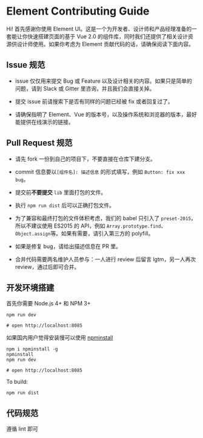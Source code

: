 # Element Contributing Guide

Hi! 首先感谢你使用 Element UI。这是一个为开发者、设计师和产品经理准备的一套能让你快速搭建页面的基于 Vue 2.0 的组件库，同时我们还提供了相关设计资源供设计师使用。如果你考虑为 Element 贡献代码的话，请确保阅读下面内容。

## Issue 规范
- issue 仅仅用来提交 Bug 或 Feature 以及设计相关的内容。如果只是简单的问题，请到 Slack 或 Gitter 里咨询，并且我们会直接关掉。

- 提交 issue 前请搜索下是否有同样的问题已经被 fix 或者回复过了。

- 请确保指明了 Element、Vue 的版本号，以及操作系统和浏览器的版本，最好能提供在线演示的链接。

## Pull Request 规范
- 请先 fork 一份到自己的项目下，不要直接在仓库下建分支。

- commit 信息要以`[组件名]: 描述信息` 的形式填写，例如 `Button: fix xxx bug`。

- 提交前**不要提交** `lib` 里面打包的文件。

- 执行 `npm run dist` 后可以正确打包文件。

- 为了兼容和最终打包的文件体积考虑，我们的 babel 只引入了 `preset-2015`，所以不建议使用 ES2015 的 API，例如 `Array.prototype.find`、`Object.assign`等。如果有需要，请引入第三方的 polyfill。

- 如果是修复 bug，请给出描述信息在 PR 里。

- 合并代码需要两名维护人员参与：一人进行 review 后留言 lgtm，另一人再次 review，通过后即可合并。

## 开发环境搭建
首先你需要 Node.js 4+ 和 NPM 3+
```shell
npm run dev

# open http://localhost:8085
```

如果国内用户觉得安装慢可以使用 [npminstall](https://github.com/cnpm/npminstall)
```shell
npm i npminstall -g
npminstall
npm run dev

# open http://localhost:8085
```

To build:

```shell
npm run dist
```

## 代码规范
遵循 lint 即可
